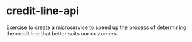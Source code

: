 # credit-line-api
Exercise to create a microservice to speed up the process of determining the credit line that better suits our customers.
